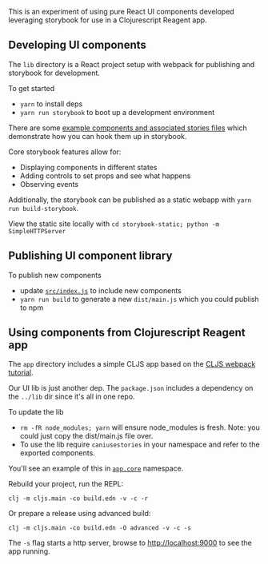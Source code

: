 
This is an experiment of using pure React UI components developed leveraging storybook for use in a Clojurescript Reagent app.

## Developing UI components

The `lib` directory is a React project setup with webpack for publishing and storybook for development.

To get started

* `yarn` to install deps
* `yarn run storybook` to boot up a development environment

There are some [example components and associated stories files](./lib/src/stories) which demonstrate how you can hook them up in storybook.

Core storybook features allow for:

* Displaying components in different states
* Adding controls to set props and see what happens
* Observing events

Additionally, the storybook can be published as a static webapp with `yarn run build-storybook`.  

View the static site locally with `cd storybook-static; python -m SimpleHTTPServer`

## Publishing UI component library

To publish new components

* update [`src/index.js`](./lib/src/index.js) to include new components
* `yarn run build` to generate a new `dist/main.js` which you could publish to npm

## Using components from Clojurescript Reagent app

The `app` directory includes a simple CLJS app based on the [CLJS webpack tutorial](https://clojurescript.org/guides/webpack).  

Our UI lib is just another dep.  The `package.json` includes a dependency on the `../lib` dir since it's all in one repo.

To update the lib

* `rm -fR node_modules; yarn` will ensure node_modules is fresh.  Note: you could just copy the dist/main.js file over.
* To use the lib require `caniusestories` in your namespace and refer to the exported components.

You'll see an example of this in [`app.core`](./app/src/app/core.cljs) namespace.

Rebuild your project, run the REPL:

```clj -m cljs.main -co build.edn -v -c -r```

Or prepare a release using advanced build:

```clj -m cljs.main -co build.edn -O advanced -v -c -s```

The `-s` flag starts a http server, browse to [http://localhost:9000](http://localhost:9000) to see the app running. 
